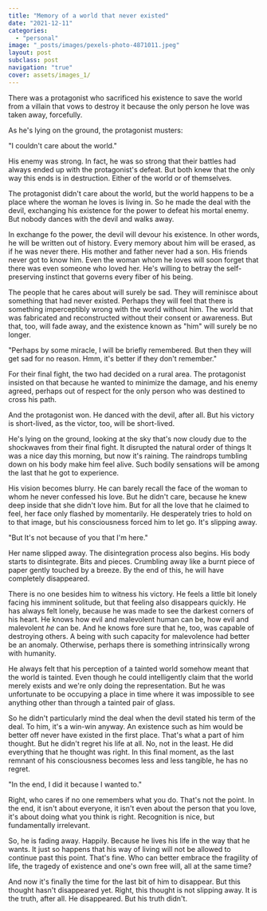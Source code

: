 ```yaml
---
title: "Memory of a world that never existed"
date: "2021-12-11"
categories:
  - "personal"
image: "_posts/images/pexels-photo-4871011.jpeg"
layout: post
subclass: post
navigation: "true"
cover: assets/images_1/
---
```


There was a protagonist who sacrificed his existence to save the world from a villain that vows to destroy it because the only person he love was taken away, forcefully.

As he's lying on the ground, the protagonist musters:

"I couldn't care about the world."

His enemy was strong. In fact, he was so strong that their battles had always ended up with the protagonist's defeat. But both knew that the only way this ends is in destruction. Either of the world or of themselves.

The protagonist didn't care about the world, but the world happens to be a place where the woman he loves is living in. So he made the deal with the devil, exchanging his existence for the power to defeat his mortal enemy. But nobody dances with the devil and walks away.

In exchange fo the power, the devil will devour his existence. In other words, he will be written out of history. Every memory about him will be erased, as if he was never there. His mother and father never had a son. His friends never got to know him. Even the woman whom he loves will soon forget that there was even someone who loved her. He's willing to betray the self-preserving instinct that governs every fiber of his being.

The people that he cares about will surely be sad. They will reminisce about something that had never existed. Perhaps they will feel that there is something imperceptibly wrong with the world without him. The world that was fabricated and reconstructed without their consent or awareness. But that, too, will fade away, and the existence known as "him" will surely be no longer.

"Perhaps by some miracle, I will be briefly remembered. But then they will get sad for no reason. Hmm, it's better if they don't remember."

For their final fight, the two had decided on a rural area. The protagonist insisted on that because he wanted to minimize the damage, and his enemy agreed, perhaps out of respect for the only person who was destined to cross his path.

And the protagonist won. He danced with the devil, after all. But his victory is short-lived, as the victor, too, will be short-lived.

He's lying on the ground, looking at the sky that's now cloudy due to the shockwaves from their final fight. It disrupted the natural order of things It was a nice day this morning, but now it's raining. The raindrops tumbling down on his body make him feel alive. Such bodily sensations will be among the last that he got to experience.

His vision becomes blurry. He can barely recall the face of the woman to whom he never confessed his love. But he didn't care, because he knew deep inside that she didn't love him. But for all the love that he claimed to feel, her face only flashed by momentarily. He desperately tries to hold on to that image, but his consciousness forced him to let go. It's slipping away.

"But It's not because of you that I'm here."

Her name slipped away. The disintegration process also begins. His body starts to disintegrate. Bits and pieces. Crumbling away like a burnt piece of paper gently touched by a breeze. By the end of this, he will have completely disappeared.

There is no one besides him to witness his victory. He feels a little bit lonely facing his imminent solitude, but that feeling also disappears quickly. He has always felt lonely, because he was made to see the darkest corners of his heart. He knows how evil and malevolent human can be, how evil and malevolent _he_ can be. And he knows fore sure that he, too, was capable of destroying others. A being with such capacity for malevolence had better be an anomaly. Otherwise, perhaps there is something intrinsically wrong with humanity.

He always felt that his perception of a tainted world somehow meant that the world is tainted. Even though he could intelligently claim that the world merely exists and we're only doing the representation. But he was unfortunate to be occupying a place in time where it was impossible to see anything other than through a tainted pair of glass.

So he didn't particularly mind the deal when the devil stated his term of the deal. To him, it's a win-win anyway. An existence such as him would be better off never have existed in the first place. That's what a part of him thought. But he didn't regret his life at all. No, not in the least. He did everything that he thought was right. In this final moment, as the last remnant of his consciousness becomes less and less tangible, he has no regret.

"In the end, I did it because I wanted to."

Right, who cares if no one remembers what you do. That's not the point. In the end, it isn't about everyone, it isn't even about the person that you love, it's about doing what you think is right. Recognition is nice, but fundamentally irrelevant.

So, he is fading away. Happily. Because he lives his life in the way that he wants. It just so happens that his way of living will not be allowed to continue past this point. That's fine. Who can better embrace the fragility of life, the tragedy of existence and one's own free will, all at the same time?

And now it's finally the time for the last bit of him to disappear. But this thought hasn't disappeared yet. Right, this thought is not slipping away. It is the truth, after all. He disappeared. But his truth didn't.

